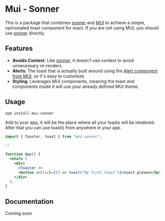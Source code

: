 # Mui - Sonner

This is a package that combines [sonner](https://www.npmjs.com/package/sonner) and [MUI](https://mui.com/) to achieve a simple, opinionated toast component for react.
If you are not using MUI, you should use [sonner](https://www.npmjs.com/package/sonner) directly.

## Features

- **Avoids Context**: Like [sonner](https://www.npmjs.com/package/sonner), it doesn't use context to avoid unnecessary re-renders.
- **Alerts**: The toast that is actually built around using the [Alert component from MUI](https://mui.com/material-ui/react-alert/), so it's easy to customize.
- **Styling**: Leverages MUI components, meaning the toast and components inside it will use your already defined MUI theme.

## Usage

`npm install mui-sonner`

Add <Toaster /> to your app, it will be the place where all your toasts will be rendered. After that you can use toast() from anywhere in your app.

```jsx
import { Toaster, toast } from "mui-sonner";

// ...

function App() {
  return (
    <div>
      <Toaster />
      <button onClick={() => toast("My first toast")}>toast please</button>
    </div>
  );
}
```

## Documentation

Coming soon
